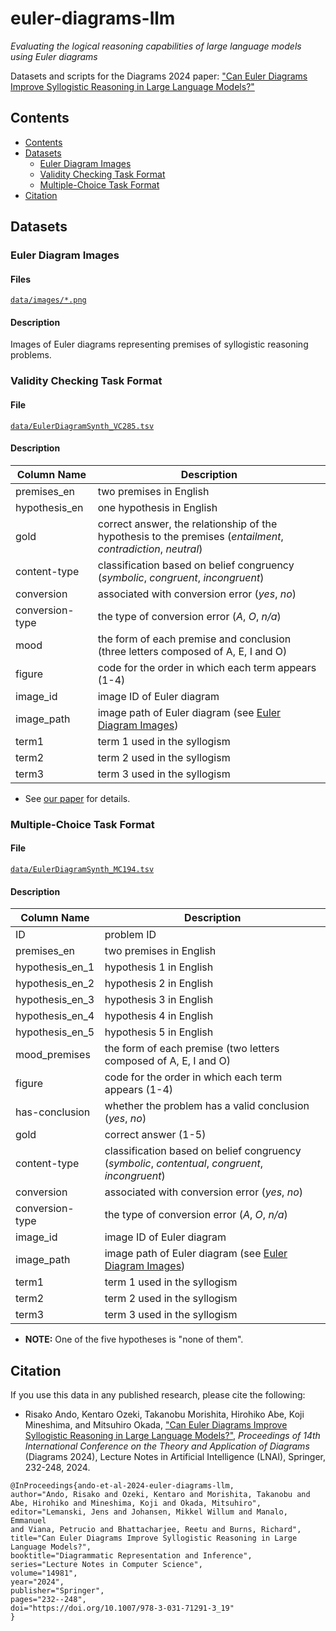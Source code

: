 # euler-diagrams-llm

_Evaluating the logical reasoning capabilities of large language models using Euler diagrams_

Datasets and scripts for the Diagrams 2024 paper: ["Can Euler Diagrams Improve Syllogistic Reasoning in Large Language Models?"](https://link.springer.com/chapter/10.1007/978-3-031-71291-3_19)

## Contents

- [Contents](#contents)
- [Datasets](#datasets)
  - [Euler Diagram Images](#euler-diagram-images)
  - [Validity Checking Task Format](#validity-checking-task-format)
  - [Multiple-Choice Task Format](#multiple-choice-task-format)
- [Citation](#citation)

## Datasets

### Euler Diagram Images

#### Files

[`data/images/*.png`](https://github.com/kmineshima/euler-diagrams-llm/tree/main/data/images/)

#### Description

Images of Euler diagrams representing premises of syllogistic reasoning problems.

### Validity Checking Task Format

#### File

[`data/EulerDiagramSynth_VC285.tsv`](https://github.com/kmineshima/euler-diagrams-llm/blob/main/data/EulerDiagramSynth_VC285.tsv)

#### Description

| Column Name | Description |
| ---- | ---- |
| premises_en | two premises in English |
| hypothesis_en | one hypothesis in English |
| gold | correct answer, the relationship of the hypothesis to the premises (*entailment*, *contradiction*, *neutral*) |
| content-type | classification based on belief congruency (*symbolic*, *congruent*, *incongruent*) |
| conversion | associated with conversion error (*yes*, *no*) |
| conversion-type | the type of conversion error (*A*, *O*, *n/a*) |
| mood | the form of each premise and conclusion (three letters composed of A, E, I and O) |
| figure | code for the order in which each term appears (1-4) |
| image_id | image ID of Euler diagram |
| image_path | image path of Euler diagram (see [Euler Diagram Images](#euler-diagram-images)) |
| term1 | term 1 used in the syllogism |
| term2 | term 2 used in the syllogism |
| term3 | term 3 used in the syllogism |

- See [our paper](#citation) for details.

### Multiple-Choice Task Format

#### File

[`data/EulerDiagramSynth_MC194.tsv`](https://github.com/kmineshima/euler-diagrams-llm/blob/main/data/EulerDiagramSynth_MC194.tsv)

#### Description

| Column Name | Description |
| ---- | ---- |
| ID | problem ID |
| premises_en | two premises in English |
| hypothesis_en_1 | hypothesis 1 in English |
| hypothesis_en_2 | hypothesis 2 in English |
| hypothesis_en_3 | hypothesis 3 in English |
| hypothesis_en_4 | hypothesis 4 in English |
| hypothesis_en_5 | hypothesis 5 in English |
| mood_premises | the form of each premise (two letters composed of A, E, I and O) |
| figure | code for the order in which each term appears (1-4) |
| has-conclusion | whether the problem has a valid conclusion (*yes*, *no*) |
| gold | correct answer (1-5) |
| content-type | classification based on belief congruency (*symbolic*, *contentual*, *congruent*, *incongruent*) |
| conversion | associated with conversion error (*yes*, *no*) |
| conversion-type | the type of conversion error (*A*, *O*, *n/a*) |
| image_id | image ID of Euler diagram |
| image_path | image path of Euler diagram (see [Euler Diagram Images](#euler-diagram-images)) |
| term1 | term 1 used in the syllogism |
| term2 | term 2 used in the syllogism |
| term3 | term 3 used in the syllogism |

- **NOTE:** One of the five hypotheses is "none of them".

## Citation

If you use this data in any published research, please cite the following:

- Risako Ando, Kentaro Ozeki, Takanobu Morishita, Hirohiko Abe, Koji Mineshima, and Mitsuhiro Okada, ["Can Euler Diagrams Improve Syllogistic Reasoning in Large Language Models?"](https://link.springer.com/chapter/10.1007/978-3-031-71291-3_19), *Proceedings of 14th International Conference on the Theory and Application of Diagrams* (Diagrams 2024), Lecture Notes in Artificial Intelligence (LNAI), Springer, 232-248, 2024.

```
@InProceedings{ando-et-al-2024-euler-diagrams-llm,
author="Ando, Risako and Ozeki, Kentaro and Morishita, Takanobu and Abe, Hirohiko and Mineshima, Koji and Okada, Mitsuhiro",
editor="Lemanski, Jens and Johansen, Mikkel Willum and Manalo, Emmanuel
and Viana, Petrucio and Bhattacharjee, Reetu and Burns, Richard",
title="Can Euler Diagrams Improve Syllogistic Reasoning in Large Language Models?",
booktitle="Diagrammatic Representation and Inference",
series="Lecture Notes in Computer Science",
volume="14981",
year="2024",
publisher="Springer",
pages="232--248",
doi="https://doi.org/10.1007/978-3-031-71291-3_19"
}
```


